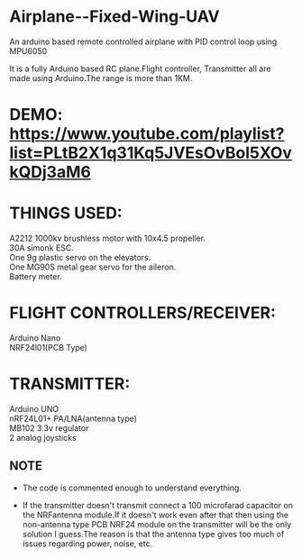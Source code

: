 # Airplane--Fixed-Wing-UAV
An arduino based remote controlled airplane with PID control loop using MPU6050 <br />

It is a fully Arduino based RC plane.Flight controller, Transmitter all are made using Arduino.The range is more than 1KM. <br />

# DEMO: https://www.youtube.com/playlist?list=PLtB2X1q31Kq5JVEsOvBol5XOvkQDj3aM6 
# THINGS USED:
A2212 1000kv brushless motor with 10x4.5 propeller. <br />
30A simonk ESC. <br />
One 9g plastic servo on the elevators. <br />
One  MG90S metal gear servo for the aileron. <br />
Battery meter. <br />

# FLIGHT CONTROLLERS/RECEIVER:
Arduino Nano <br />
NRF24l01(PCB Type) <br />

# TRANSMITTER:
Arduino UNO <br />
nRF24L01+ PA/LNA(antenna type) <br />
MB102 3.3v regulator <br />
2 analog joysticks <br />

## NOTE
* The code is commented enough to understand everything. <br />

* If the transmitter doesn't transmit connect a 100 microfarad capacitor on the NRFantenna module.If it doesn't work even after that then using the non-antenna type PCB NRF24 module on the transmitter will be the only solution I guess.The reason is that the antenna type gives too much of issues regarding power, noise, etc.
